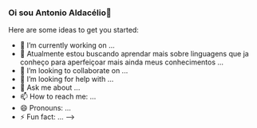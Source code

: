### Oi sou Antonio Aldacélio👋

Here are some ideas to get you started:

- 🔭 I’m currently working on ...
- 🌱 Atualmente estou buscando aprendar mais sobre linguagens que ja conheço para aperfeiçoar mais ainda meus conhecimentos ...
- 👯 I’m looking to collaborate on ...
- 🤔 I’m looking for help with ...
- 💬 Ask me about ...
- 📫 How to reach me: ...
- 😄 Pronouns: ...
- ⚡ Fun fact: ...
-->
